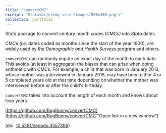 ```yaml
---
title: "convertCMC"
excerpt: "Stata<br/><img src='/images/500x300.png'>"
collection: portfolio
---
```


*Stata* package to convert century month codes (CMCs) into *Stata* dates.

CMCs (i.e. dates coded as months since the start of the year 1900), are widely used by the *Demographic and Health Surveys* program and others.

`convertCMC` can randomly impute an exact day of the month to each date. This avoids (at least in aggregate) the biases that can arise when doing arithmetic with CMCs. For example, a child that was born in January 2013, whose mother was interviewed in January 2018, may have been either 4 or 5 completed years old at that time depending on whether the mother was interviewed before or after the child's birthday.

`convertCMC` takes into account the length of each month and knows about leap years. 

[https://github.com/BugBunny/convertCMC](https://github.com/BugBunny/convertCMC "Open link in a new window")

(doi: [10.5281/zenodo.3557306](https://doi.org/10.5281/zenodo.3557306)) 
